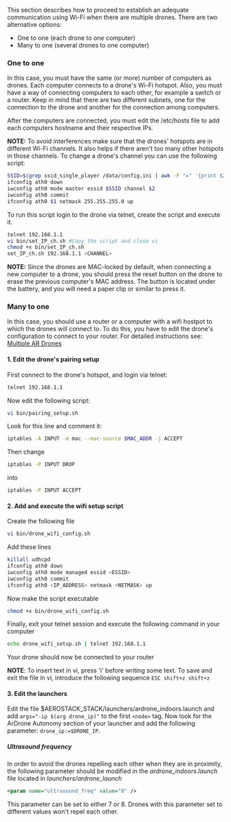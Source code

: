 This section describes how to proceed to establish an adequate communication using Wi-Fi when there are multiple drones. There are two alternative options:
- One to one (each drone to one computer)
- Many to one (several drones to one computer)

### One to one
In this case, you must have the same (or more) number of computers as drones. Each computer connects to a drone's Wi-Fi hotspot. Also, you must have a way of connecting computers to each other, for example a switch or a router. Keep in mind that there are two different subnets, one for the connection to the drone and another for the connection among computers.

After the computers are connected, you must edit the /etc/hosts file to add each computers hostname and their respective IPs.

**NOTE:** To avoid interferences make sure that the drones' hotspots are in different Wi-Fi channels. It also helps if there aren't too many other hotspots in those channels. To change a drone's channel you can use the following script:
```bash
SSID=$(grep ssid_single_player /data/config.ini | awk -F "=" '{print $2}')
ifconfig ath0 down
iwconfig ath0 mode master essid $SSID channel $2
iwconfig ath0 commit
ifconfig ath0 $1 netmask 255.255.255.0 up
```
To run this script login to the drone via telnet, create the script and execute it.
```bash
telnet 192.168.1.1
vi bin/set_IP_ch.sh #Copy the script and close vi
chmod +x bin/set_IP_ch.sh
set_IP_ch.sh 192.168.1.1 <CHANNEL>
```
**NOTE:** Since the drones are MAC-locked by default, when connecting a new computer to a drone, you should press the reset button on the drone to erase the previous computer's MAC address. The button is located under the battery, and you will need a paper clip or similar to press it.

### Many to one
In this case, you should use a router or a computer with a wifi hostpot to which the drones will connect to. To do this, you have to edit the drone's configuration to connect to your router. For detailed instructions see: [Multiple AR Drones](https://github.com/AutonomyLab/ardrone_autonomy/wiki/Multiple-AR-Drones)

#### 1. Edit the drone's pairing setup
First connect to the drone's hotspot, and login via telnet:
```bash
telnet 192.168.1.1
```
  Now edit the following script:
```bash
vi bin/pairing_setup.sh
```
  Look for this line and comment it:
```bash
iptables -A INPUT -m mac --mac-source $MAC_ADDR -j ACCEPT
```
  Then change
```bash
iptables -P INPUT DROP
```
into
```bash
iptables -P INPUT ACCEPT
```

#### 2. Add and execute the wifi setup script
Create the following file
```bash
vi bin/drone_wifi_config.sh
```
Add these lines
```bash
killall udhcpd
ifconfig ath0 down
iwconfig ath0 mode managed essid <ESSID>
iwconfig ath0 commit
ifconfig ath0 <IP_ADDRESS> netmask <NETMASK> up
```
Now make the script executable
```bash
chmod +x bin/drone_wifi_config.sh
```
Finally, exit your telnet session and execute the following command in your computer
```bash
echo drone_wifi_setup.sh | telnet 192.168.1.1
```
Your drone should now be connected to your router

**NOTE**: To insert text in vi, press 'i' before writing some text. To save and exit the file in vi, introduce the following sequence ```ESC shift+z shift+z```

#### 3. Edit the launchers
Edit the file $AEROSTACK_STACK/launchers/ardrone_indoors.launch and add ```args="-ip $(arg drone_ip)"``` to the first ```<node>``` tag.
Now look for the ArDrone Autonomy section of your launcher and add the following parameter: ```drone_ip:=$DRONE_IP```.

##### Ultrasound frequency 
In order to avoid the drones repelling each other when they are in proximity, the following parameter should be modified in the _ardrone\_indoors.launch_ file located in _launchers/ardrone\_launch_
```xml
<param name="ultrasound_freq" value="8" />
```
This parameter can be set to either 7 or 8. Drones with this parameter set to different values won't repel each other.